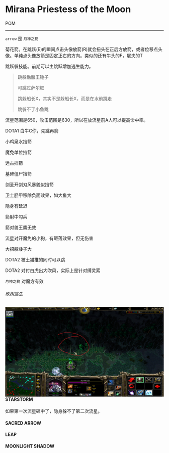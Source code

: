 # Mirana Priestess of the Moon

POM	

---

`arrow` 是 `月神之箭`

菊花箭。在跳跃(E)的瞬间点击头像放箭(R)就会扭头在正后方放箭，或者位移点头像。单纯点头像放箭是固定正右的方向。类似的还有牛头的F，屠夫的T

跳跃躲技能。前期可以主跳跃增加逃生能力。

> 跳躲骷髅王锤子 
>
> 可跳过萨尔框
>
> 跳躲船长X，其实不是躲船长X，而是在水前跳走
>
> 跳躲不了小鱼跳

流星范围是650，攻击范围是630，所以在放流星前A人可以提高命中率。

DOTA1 白牛C你，先跳再箭

小鸡泉水挡箭

魔免单位挡箭

远古挡箭

墓碑僵尸挡箭

剑圣开剑刃风暴貌似挡箭

卫士胫甲移除负面效果，如大鱼大

隐身有延迟

箭射中勾兵

箭对兽王鹰无效

流星对开魔免的小狗，有砸落效果，但无伤害

大招躲矮子大

DOTA2 被土猫推的同时可以跳

DOTA2 对付白虎出大吹风，实际上是针对缚灵索

`月神之箭` 对魔方有效

###### 砍树逃生

<img src="./img/砍树.png" alt="砍树逃生" style="zoom: 50%;" align="left" />

#### STARSTORM

如果第一次流星砸中了，隐身躲不了第二次流星。

#### SACRED ARROW



#### LEAP



#### MOONLIGHT SHADOW

